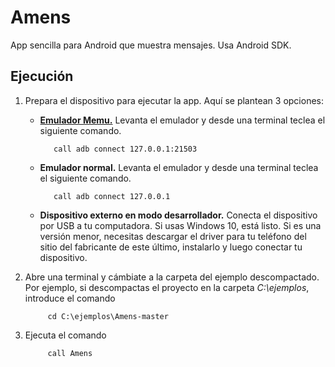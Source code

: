 # Amens
App sencilla para Android que muestra mensajes. Usa Android SDK.

## Ejecución
1. Prepara el dispositivo para ejecutar la app. Aquí se plantean 3 opciones:
   * [**Emulador Memu.**](https://www.memuplay.com/) Levanta el emulador y desde una terminal teclea el siguiente comando.
  
     ```Batchfile
        call adb connect 127.0.0.1:21503
     ```
  
   * **Emulador normal.**  Levanta el emulador y desde una terminal teclea el siguiente comando.
  
     ```Batchfile
        call adb connect 127.0.0.1
     ```
  
   * **Dispositivo externo en modo desarrollador.** Conecta el dispositivo por USB a tu computadora. Si usas Windows 10, está listo.
     Si es una versión menor, necesitas descargar el driver para tu teléfono del sitio del fabricante de este último, instalarlo
     y luego conectar tu dispositivo.
  
2. Abre una terminal y cámbiate a la carpeta del ejemplo descompactado. Por ejemplo, si descompactas el proyecto en la carpeta
   _C:\ejemplos_, introduce el comando
   ```Batchfile
        cd C:\ejemplos\Amens-master
   ```
  
3. Ejecuta el comando
   ```Batchfile
        call Amens
   ```
